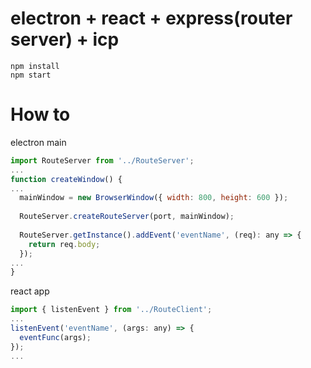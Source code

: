 # electron + react + express(router server) + icp
```
npm install  
npm start
```
# How to
electron main
```javascript
import RouteServer from '../RouteServer';
...
function createWindow() {
...
  mainWindow = new BrowserWindow({ width: 800, height: 600 });
  
  RouteServer.createRouteServer(port, mainWindow);
  
  RouteServer.getInstance().addEvent('eventName', (req): any => {
    return req.body;
  });
...
}
```
react app
```javascript
import { listenEvent } from '../RouteClient';
...
listenEvent('eventName', (args: any) => {
  eventFunc(args);
});
...
```
